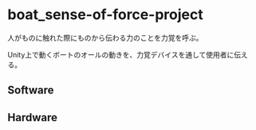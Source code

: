 # boat_sense-of-force-project

人がものに触れた際にものから伝わる力のことを力覚を呼ぶ。

Unity上で動くボートのオールの動きを、力覚デバイスを通して使用者に伝える。


## Software



## Hardware


